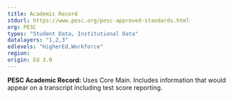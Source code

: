 ```yaml
---
title: Academic Record
stdurl: https://www.pesc.org/pesc-approved-standards.html
org: PESC
types: "Student Data, Institutional Data"
datalayers: "1,2,3"
edlevels: "HigherEd,Workforce"
region:
origin: Ed 3.0
---
```

**PESC Academic Record:**  Uses Core Main.  Includes information that would appear on a transcript including test score reporting.

